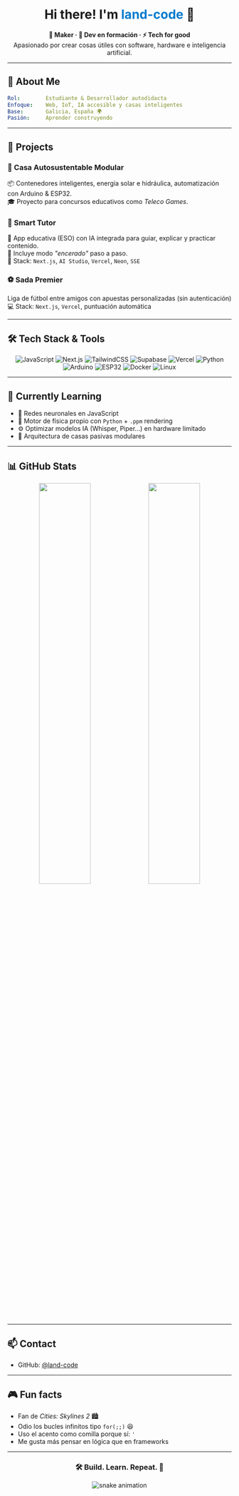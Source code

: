 <h1 align="center">Hi there! I'm <span style="color:#007acc">land-code</span> 👋</h1>

<p align="center">
  <b>🔧 Maker · 🧠 Dev en formación · ⚡ Tech for good</b><br/>
  Apasionado por crear cosas útiles con software, hardware e inteligencia artificial.
</p>

---

## 🧭 About Me

```yaml
Rol:        Estudiante & Desarrollador autodidacta
Enfoque:    Web, IoT, IA accesible y casas inteligentes
Base:       Galicia, España 🌍
Pasión:     Aprender construyendo
```

---

## 🚀 Projects

### 🏡 Casa Autosustentable Modular  
📦 Contenedores inteligentes, energía solar e hidráulica, automatización con Arduino & ESP32.  
🎓 Proyecto para concursos educativos como *Teleco Games*.

### 📱 Smart Tutor  
🧮 App educativa (ESO) con IA integrada para guiar, explicar y practicar contenido.  
🧠 Incluye modo *"encerado"* paso a paso.  
🔧 Stack: `Next.js`, `AI Studio`, `Vercel`, `Neon`, `SSE`

### ⚽ Sada Premier  
Liga de fútbol entre amigos con apuestas personalizadas (sin autenticación)  
💻 Stack: `Next.js`, `Vercel`, puntuación automática

---

## 🛠 Tech Stack & Tools

<div align="center">

![JavaScript](https://img.shields.io/badge/-JavaScript-F7DF1E?style=flat&logo=javascript&logoColor=black)
![Next.js](https://img.shields.io/badge/-Next.js-black?style=flat&logo=nextdotjs)
![TailwindCSS](https://img.shields.io/badge/-Tailwind-06B6D4?style=flat&logo=tailwindcss)
![Supabase](https://img.shields.io/badge/-Supabase-3ECF8E?style=flat&logo=supabase&logoColor=black)
![Vercel](https://img.shields.io/badge/-Vercel-000?style=flat&logo=vercel)
![Python](https://img.shields.io/badge/-Python-3776AB?style=flat&logo=python&logoColor=white)
![Arduino](https://img.shields.io/badge/-Arduino-00979D?style=flat&logo=arduino&logoColor=white)
![ESP32](https://img.shields.io/badge/-ESP32-5C5470?style=flat&logo=espressif&logoColor=white)
![Docker](https://img.shields.io/badge/-Docker-2496ED?style=flat&logo=docker&logoColor=white)
![Linux](https://img.shields.io/badge/-Linux-FCC624?style=flat&logo=linux&logoColor=black)

</div>

---

## 🌱 Currently Learning

- 🧠 Redes neuronales en JavaScript  
- 🧪 Motor de física propio con `Python` + `.ppm` rendering  
- ⚙️ Optimizar modelos IA (Whisper, Piper...) en hardware limitado  
- 🏡 Arquitectura de casas pasivas modulares

---

## 📊 GitHub Stats

<p align="center">
  <img src="https://github-readme-stats.vercel.app/api?username=land-code&show_icons=true&theme=tokyonight&hide_border=true" width="48%"/>
  <img src="https://github-readme-streak-stats.herokuapp.com/?user=land-code&theme=tokyonight&hide_border=true" width="48%"/>
</p>

---

## 📫 Contact

- GitHub: [@land-code](https://github.com/land-code)

---

## 🎮 Fun facts

- Fan de *Cities: Skylines 2* 🏙️  
- Odio los bucles infinitos tipo `for(;;)` 😆  
- Uso el acento como comilla porque sí: `'`  
- Me gusta más pensar en lógica que en frameworks

---

<h3 align="center">🛠️ Build. Learn. Repeat. 🚀</h3>
<p align="center">
  <img src="https://raw.githubusercontent.com/land-code/land-code/output/github-contribution-grid-snake.svg" alt="snake animation" />
</p>
